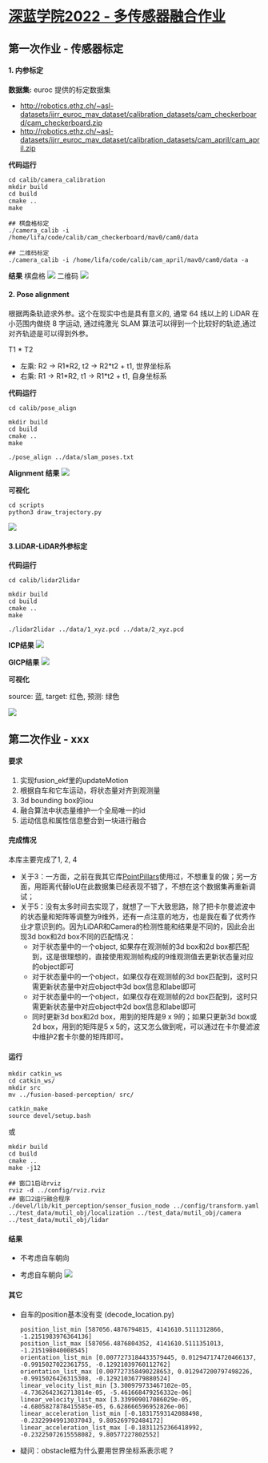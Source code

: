 # [深蓝学院2022 - 多传感器融合作业](https://www.shenlanxueyuan.com/course/443)

## 第一次作业 - 传感器标定

#### 1. 内参标定

**数据集:** euroc 提供的标定数据集
- http://robotics.ethz.ch/~asl-datasets/ijrr_euroc_mav_dataset/calibration_datasets/cam_checkerboard/cam_checkerboard.zip
- http://robotics.ethz.ch/~asl-datasets/ijrr_euroc_mav_dataset/calibration_datasets/cam_april/cam_april.zip

**代码运行**
```
cd calib/camera_calibration
mkdir build 
cd build
cmake ..
make

## 棋盘格标定
./camera_calib -i /home/lifa/code/calib/cam_checkerboard/mav0/cam0/data

## 二维码标定
./camera_calib -i /home/lifa/code/calib/cam_april/mav0/cam0/data -a
```
**结果**
棋盘格
![](./figures/1-1-intrinsic-calib-1.png)
二维码
![](./figures/1-1-intrinsic-calib-2.png)


#### 2. Pose alignment

根据两条轨迹求外参。这个在现实中也是具有意义的, 通常 64 线以上的 LiDAR 在小范围内做绕 8 字运动, 通过纯激光 SLAM 算法可以得到一个比较好的轨迹,通过对齐轨迹是可以得到外参。

T1 * T2
- 左乘: R2 -> R1\*R2, t2 -> R2\*t2 + t1, 世界坐标系
- 右乘: R1 -> R1\*R2, t1 -> R1\*t2 + t1, 自身坐标系

**代码运行**
```
cd calib/pose_align

mkdir build 
cd build
cmake ..
make

./pose_align ../data/slam_poses.txt
```

**Alignment 结果**
![](./figures/1-2-pose_align-1.png)

**可视化**

```
cd scripts
python3 draw_trajectory.py
```
![](./figures/1-2-pose_align-2.png)

#### 3.LiDAR-LiDAR外参标定

**代码运行**
```
cd calib/lidar2lidar

mkdir build 
cd build
cmake ..
make

./lidar2lidar ../data/1_xyz.pcd ../data/2_xyz.pcd
```

**ICP结果**
![](./figures/1-3-icp.png)


**GICP结果**
![](./figures/1-3-gicp.png)

**可视化**

source: 蓝, target: 红色, 预测: 绿色

![](./figures/1-3-vis.png)


## 第二次作业 - xxx

#### 要求
1. 实现fusion_ekf里的updateMotion
2. 根据自车和它车运动，将状态量对齐到观测量
3. 3d bounding box的iou 
4. 融合算法中状态量维护一个全局唯一的id
5. 运动信息和属性信息整合到一块进行融合

#### 完成情况
本库主要完成了1, 2, 4
- 关于3：一方面，之前在我其它库[PointPillars](https://github.com/zhulf0804/PointPillars)使用过，不想重复的做；另一方面，用距离代替IoU在此数据集已经表现不错了，不想在这个数据集再重新调试；
- 关于5：没有太多时间去实现了，就想了一下大致思路，除了把卡尔曼滤波中的状态量和矩阵等调整为9维外，还有一点注意的地方，也是我在看了优秀作业才意识到的。因为LiDAR和Camera的检测性能和结果是不同的，因此会出现3d box和2d box不同的匹配情况：
  - 对于状态量中的一个object, 如果存在观测帧的3d box和2d box都匹配到，这是很理想的，直接使用观测帧构成的9维观测值去更新状态量对应的object即可
  - 对于状态量中的一个object，如果仅存在观测帧的3d box匹配到，这时只需更新状态量中对应object中3d box信息和label即可
  - 对于状态量中的一个object，如果仅存在观测帧的2d box匹配到，这时只需更新状态量中对应object中2d box信息和label即可
  - 同时更新3d box和2d box，用到的矩阵是9 x 9的；如果只更新3d box或2d box，用到的矩阵是5 x 5的，这又怎么做到呢，可以通过在卡尔曼滤波中维护2套卡尔曼的矩阵即可。

#### 运行

```
mkdir catkin_ws
cd catkin_ws/
mkdir src
mv ../fusion-based-perception/ src/

catkin_make
source devel/setup.bash
```

或

```
mkdir build
cd build
cmake ..
make -j12

## 窗口1启动rviz
rviz -d ../config/rviz.rviz
## 窗口2运行融合程序
./devel/lib/kit_perception/sensor_fusion_node ../config/transform.yaml ../test_data/mutil_obj/localization ../test_data/mutil_obj/camera ../test_data/mutil_obj/lidar
```

#### 结果

- 不考虑自车朝向

- 考虑自车朝向
![](./figures/2-2.png)

#### 其它

- 自车的position基本没有变 (decode_location.py)
    ```
    position_list_min [587056.4876794815, 4141610.5111312866, -1.2151983976364136]
    position_list_max [587056.4876804352, 4141610.5111351013, -1.215198040008545]
    orientation_list_min [0.0077273184433579445, 0.012947174720466137, -0.9915027022361755, -0.12921039760112762]
    orientation_list_max [0.007727358490228653, 0.012947200797498226, -0.9915026426315308, -0.12921036779880524]
    linear_velocity_list_min [3.300979733467102e-05, -4.7362642362713814e-05, -5.461668479256332e-06]
    linear_velocity_list_max [3.339909017086029e-05, -4.6805827878415585e-05, 6.628666596952826e-06]
    linear_acceleration_list_min [-0.18317593142088498, -0.23229949913037043, 9.805269792484172]
    linear_acceleration_list_max [-0.18311252366418992, -0.23225072615558082, 9.80577227802552]

    ```
- 疑问：obstacle框为什么要用世界坐标系表示呢 ?
